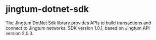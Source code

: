 # jingtum-dotnet-sdk
The Jingtum DotNet Sdk library provides APIs to build transactions and connect to Jingtum networks.
SDK version 1.0.1, based on Jingtum API version 2.0.3.
